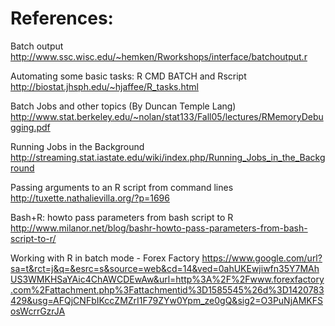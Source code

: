 # References:

Batch output
http://www.ssc.wisc.edu/~hemken/Rworkshops/interface/batchoutput.r


Automating some basic tasks: R CMD BATCH and Rscript
http://biostat.jhsph.edu/~hjaffee/R_tasks.html


Batch Jobs and other topics (By Duncan Temple Lang)
http://www.stat.berkeley.edu/~nolan/stat133/Fall05/lectures/RMemoryDebugging.pdf


Running Jobs in the Background
http://streaming.stat.iastate.edu/wiki/index.php/Running_Jobs_in_the_Background


Passing arguments to an R script from command lines
http://tuxette.nathalievilla.org/?p=1696


Bash+R: howto pass parameters from bash script to R
http://www.milanor.net/blog/bashr-howto-pass-parameters-from-bash-script-to-r/


Working with R in batch mode - Forex Factory
https://www.google.com/url?sa=t&rct=j&q=&esrc=s&source=web&cd=14&ved=0ahUKEwjiwfn35Y7MAhUS3WMKHSaYAic4ChAWCDEwAw&url=http%3A%2F%2Fwww.forexfactory.com%2Fattachment.php%3Fattachmentid%3D1585545%26d%3D1420783429&usg=AFQjCNFbIKccZMZrI1F79ZYw0Ypm_ze0gQ&sig2=O3PuNjAMKFSosWcrrGzrJA